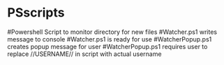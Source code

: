 # PSscripts
#Powershell Script to monitor directory for new files
#Watcher.ps1 writes message to console
#Watcher.ps1 is ready for use
#WatcherPopup.ps1 creates popup message for user
#WatcherPopup.ps1 requires user to replace //USERNAME// in script with actual username

